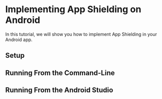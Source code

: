 # Implementing App Shielding on Android

<!-- AUTHOR joshis_tweets 2020-06-22T00:00:00Z -->
<!-- SIDEBAR _Sidebar_Android.md sticky -->

In this tutorial, we will show you how to implement App Shielding in your Android app.

## Setup

## Running From the Command-Line

## Running From the Android Studio
